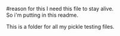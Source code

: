 #reason for this
I need this file to stay alive.  
So i'm putting in this readme.

This is a folder for all my pickle testing files.
